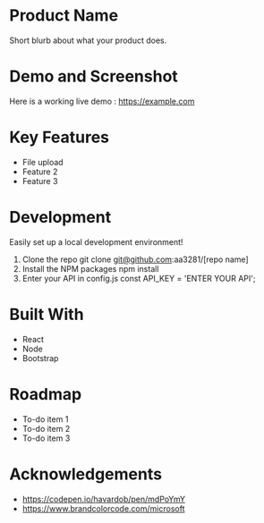 # Product Name
Short blurb about what your product does.

# Demo and Screenshot


Here is a working live demo : https://example.com

# Key Features
- File upload 
- Feature 2
- Feature 3

# Development
Easily set up a local development environment!

1. Clone the repo git clone git@github.com:aa3281/[repo name]
2. Install the NPM packages npm install
3. Enter your API in config.js const API_KEY = 'ENTER YOUR API';

# Built With
- React
- Node
- Bootstrap

# Roadmap
- To-do item 1
- To-do item 2
- To-do item 3

# Acknowledgements
- https://codepen.io/havardob/pen/mdPoYmY
- https://www.brandcolorcode.com/microsoft